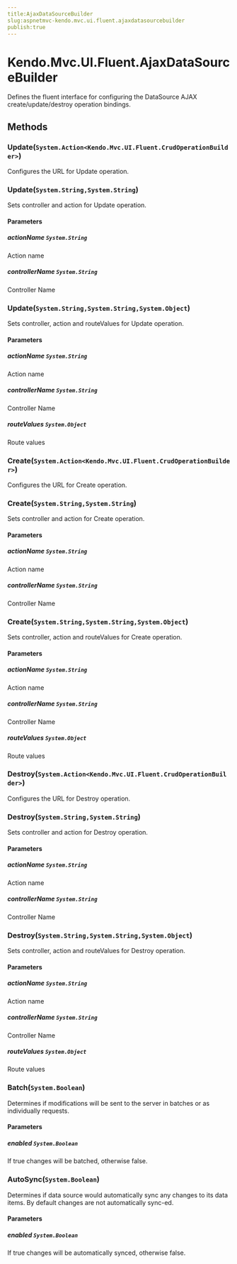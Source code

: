```yaml
---
title:AjaxDataSourceBuilder
slug:aspnetmvc-kendo.mvc.ui.fluent.ajaxdatasourcebuilder
publish:true
---
```


# Kendo.Mvc.UI.Fluent.AjaxDataSourceBuilder
Defines the fluent interface for configuring the DataSource AJAX create/update/destroy operation bindings.



## Methods

### Update(`System.Action<Kendo.Mvc.UI.Fluent.CrudOperationBuilder>`)
Configures the URL for Update operation.





### Update(`System.String,System.String`)
Sets controller and action for Update operation.


#### Parameters

##### actionName `System.String`
Action name

##### controllerName `System.String`
Controller Name





### Update(`System.String,System.String,System.Object`)
Sets controller, action and routeValues for Update operation.


#### Parameters

##### actionName `System.String`
Action name

##### controllerName `System.String`
Controller Name

##### routeValues `System.Object`
Route values





### Create(`System.Action<Kendo.Mvc.UI.Fluent.CrudOperationBuilder>`)
Configures the URL for Create operation.





### Create(`System.String,System.String`)
Sets controller and action for Create operation.


#### Parameters

##### actionName `System.String`
Action name

##### controllerName `System.String`
Controller Name





### Create(`System.String,System.String,System.Object`)
Sets controller, action and routeValues for Create operation.


#### Parameters

##### actionName `System.String`
Action name

##### controllerName `System.String`
Controller Name

##### routeValues `System.Object`
Route values





### Destroy(`System.Action<Kendo.Mvc.UI.Fluent.CrudOperationBuilder>`)
Configures the URL for Destroy operation.





### Destroy(`System.String,System.String`)
Sets controller and action for Destroy operation.


#### Parameters

##### actionName `System.String`
Action name

##### controllerName `System.String`
Controller Name





### Destroy(`System.String,System.String,System.Object`)
Sets controller, action and routeValues for Destroy operation.


#### Parameters

##### actionName `System.String`
Action name

##### controllerName `System.String`
Controller Name

##### routeValues `System.Object`
Route values





### Batch(`System.Boolean`)
Determines if modifications will be sent to the server in batches or as individually requests.


#### Parameters

##### enabled `System.Boolean`
If true changes will be batched, otherwise false.





### AutoSync(`System.Boolean`)
Determines if data source would automatically sync any changes to its data items. By default changes are not automatically sync-ed.


#### Parameters

##### enabled `System.Boolean`
If true changes will be automatically synced, otherwise false.






 
